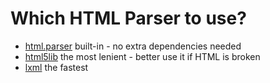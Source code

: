 # Which HTML Parser to use?

- [html.parser](https://docs.python.org/3/library/html.parser.html) built-in - no extra dependencies needed
- [html5lib](https://html5lib.readthedocs.io/en/latest/) the most lenient - better use it if HTML is broken
- [lxml](https://lxml.de/index.html#documentation) the fastest

